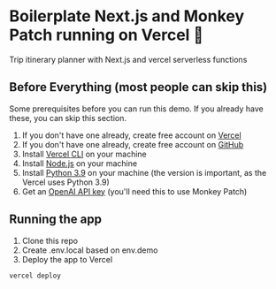 # Boilerplate Next.js and Monkey Patch running on Vercel  🙈 

Trip itinerary planner with Next.js and vercel serverless functions

## Before Everything (most people can skip this)
Some prerequisites before you can run this demo. If you already have these, you can skip this section.
1. If you don't have one already, create free account on [Vercel](https://vercel.com/signup)
2. If you don't have one already, create free account on [GitHub](https://github.com/join)
2. Install [Vercel CLI](https://vercel.com/download) on your machine
3. Install [Node.js](https://nodejs.org/en/download/) on your machine
4. Install [Python 3.9](https://www.python.org/downloads/) on your machine (the version is important, as the Vercel uses Python 3.9)
5. Get an [OpenAI API key](https://openai.com/blog/openai-api) (you'll need this to use Monkey Patch)

## Running the app
1. Clone this repo
2. Create .env.local based on env.demo
3. Deploy the app to Vercel
```bash
vercel deploy
```

    
